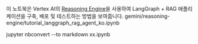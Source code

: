 이 노트북은 Vertex AI의 [Reasoning Engine](https://cloud.google.com/vertex-ai/generative-ai/docs/reasoning-engine/overview)을 사용하여 LangGraph + RAG 애플리케이션을 구축, 배포 및 테스트하는 방법을 보여줍니다.
gemini/reasoning-engine/tutorial_langgraph_rag_agent_ko.ipynb



jupyter nbconvert --to markdown xx.ipynb